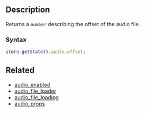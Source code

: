 ## Description

Returns a `number` describing the offset of the audio file.

### Syntax

```js
store.getState().audio.offset;
```

## Related

- [audio_enabled](./audio_enabled.md)
- [audio_file_loader](./audio_file_loader.md)
- [audio_file_loading](./audio_file_loading.md)
- [audio_props](./audio_props.md)
